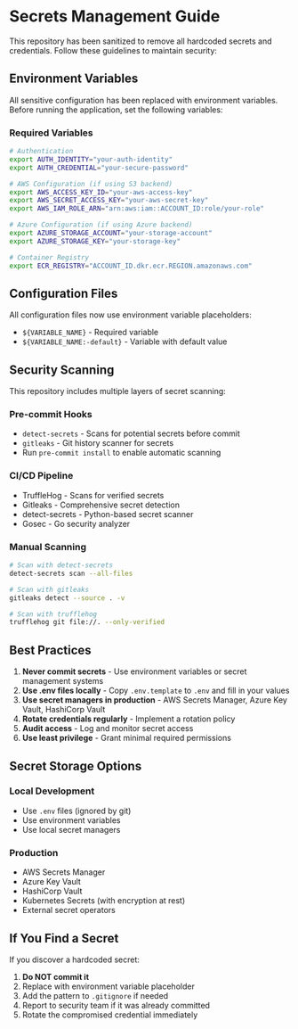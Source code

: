 # Secrets Management Guide

This repository has been sanitized to remove all hardcoded secrets and credentials. Follow these guidelines to maintain security:

## Environment Variables

All sensitive configuration has been replaced with environment variables. Before running the application, set the following variables:

### Required Variables

```bash
# Authentication
export AUTH_IDENTITY="your-auth-identity"
export AUTH_CREDENTIAL="your-secure-password"

# AWS Configuration (if using S3 backend)
export AWS_ACCESS_KEY_ID="your-aws-access-key"
export AWS_SECRET_ACCESS_KEY="your-aws-secret-key"
export AWS_IAM_ROLE_ARN="arn:aws:iam::ACCOUNT_ID:role/your-role"

# Azure Configuration (if using Azure backend)
export AZURE_STORAGE_ACCOUNT="your-storage-account"
export AZURE_STORAGE_KEY="your-storage-key"

# Container Registry
export ECR_REGISTRY="ACCOUNT_ID.dkr.ecr.REGION.amazonaws.com"
```

## Configuration Files

All configuration files now use environment variable placeholders:

- `${VARIABLE_NAME}` - Required variable
- `${VARIABLE_NAME:-default}` - Variable with default value

## Security Scanning

This repository includes multiple layers of secret scanning:

### Pre-commit Hooks

- `detect-secrets` - Scans for potential secrets before commit
- `gitleaks` - Git history scanner for secrets
- Run `pre-commit install` to enable automatic scanning

### CI/CD Pipeline

- TruffleHog - Scans for verified secrets
- Gitleaks - Comprehensive secret detection
- detect-secrets - Python-based secret scanner
- Gosec - Go security analyzer

### Manual Scanning

```bash
# Scan with detect-secrets
detect-secrets scan --all-files

# Scan with gitleaks
gitleaks detect --source . -v

# Scan with trufflehog
trufflehog git file://. --only-verified
```

## Best Practices

1. **Never commit secrets** - Use environment variables or secret management systems
2. **Use .env files locally** - Copy `.env.template` to `.env` and fill in your values
3. **Use secret managers in production** - AWS Secrets Manager, Azure Key Vault, HashiCorp Vault
4. **Rotate credentials regularly** - Implement a rotation policy
5. **Audit access** - Log and monitor secret access
6. **Use least privilege** - Grant minimal required permissions

## Secret Storage Options

### Local Development

- Use `.env` files (ignored by git)
- Use environment variables
- Use local secret managers

### Production

- AWS Secrets Manager
- Azure Key Vault
- HashiCorp Vault
- Kubernetes Secrets (with encryption at rest)
- External secret operators

## If You Find a Secret

If you discover a hardcoded secret:

1. **Do NOT commit it**
2. Replace with environment variable placeholder
3. Add the pattern to `.gitignore` if needed
4. Report to security team if it was already committed
5. Rotate the compromised credential immediately
